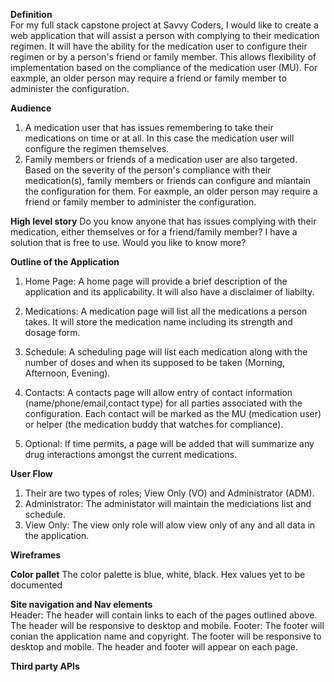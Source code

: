 **Definition**  
For my full stack capstone project at Savvy Coders, I would like to create a web application that will assist a person with complying to their medication regimen.
It will have the ability for the medication user to configure their regimen or by a person's friend or family member.  This allows flexibility of implementation based on the 
compliance of the medication user (MU).  For eaxmple, an older person may require a friend or family member to administer the configuration.

**Audience**
1. A medication user that has issues remembering to take their medications on time or at all. In this case the medication user will configure the regimen themselves.
2. Family members or friends of a medication user are also targeted. Based on the severity of the person's compliance with their medication(s), family members or friends can configure and miantain the configuration for them.  For eaxmple, an older person may require a friend or family member to administer the configuration.

**High level story** 
Do you know anyone that has issues complying with their medication, either themselves or for a friend/family member? I have a solution that is free to use. Would you like to know more?

**Outline of the Application**
1. Home Page:
A home page will provide a brief description of the application and its applicability.  It will also have a disclaimer of liabilty.

2. Medications:
A medication page will list all the medications a person takes.  It will store the medication name including its strength and dosage form.

3. Schedule:
A scheduling page will list each medication along with the number of doses and when its supposed to be taken (Morning, Afternoon, Evening).

4. Contacts:
A contacts page will allow entry of contact information (name/phone/email,contact type) for all parties associated with the configuration.  Each contact will be marked as the MU (medication user) or helper (the medication buddy that watches for compliance). 

5. Optional:
If time permits, a page will be added that will summarize any drug interactions amongst the current medications.

**User Flow**
1. Their are two types of roles; View Only (VO) and Administrator (ADM).
2. Administrator:  The administator will maintain the mediciations list and schedule.
3. View Only:  The view only role will alow view only of any and all data in the application.

**Wireframes**  


**Color pallet**
The color palette is blue, white, black. Hex values yet to be documented

**Site navigation and Nav elements**  
Header:
  The header will contain links to each of the pages outlined above. The header will be responsive to desktop and mobile.
Footer:
   The footer will conian the application name and copyright. The footer will be responsive to desktop and mobile.
The header and footer will appear on each page.

**Third party APIs**
